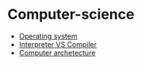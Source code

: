 # Computer-science
* [Operating system](https://github.com/vacu9708/Fundamental-knowledge/tree/main/Operating%20system)
* [Interpreter VS Compiler](https://github.com/vacu9708/Fundamental-knowledge/tree/main/Interpreter%20VS%20Compiler)
* [Computer archetecture](https://github.com/vacu9708/Fundamental-knowledge/tree/main/Computer%20architecture)
